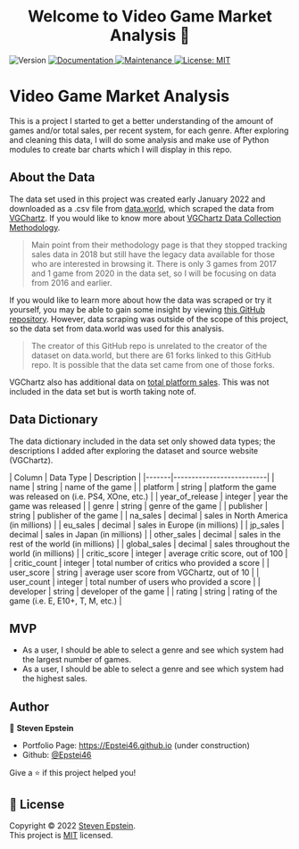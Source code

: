 <h1 align="center">Welcome to Video Game Market Analysis 👋</h1>
<p>
  <img alt="Version" src="https://img.shields.io/badge/version-1.0.0-blue.svg?cacheSeconds=2592000" />
  <a href="https://github.com/Epstei46/specialization-capstone-project#readme" target="_blank">
    <img alt="Documentation" src="https://img.shields.io/badge/documentation-yes-brightgreen.svg" />
  </a>
  <a href="https://github.com/Epstei46/specialization-capstone-project/graphs/commit-activity" target="_blank">
    <img alt="Maintenance" src="https://img.shields.io/badge/Maintained%3F-no%3F-yellow.svg" />
  </a>
  <a href="https://github.com/Epstei46/specialization-capstone-project/blob/main/LICENSE.md" target="_blank">
    <img alt="License: MIT" src="https://img.shields.io/badge/License-MIT-green.svg" />
    <!-- <img alt="License:MIT" src="https://img.shields.io/github/license/Epstei46/specialization-capstone-project" /> -->
  </a>
</p>

# Video Game Market Analysis

This is a project I started to get a better understanding of the amount of games and/or total sales, per recent system, for each genre. After exploring and cleaning this data, I will do some analysis and make use of Python modules to create bar charts which I will display in this repo.

## About the Data

The data set used in this project was created early January 2022 and downloaded as a .csv file from [data.world](https://data.world/sumitrock/video/), which scraped the data from [VGChartz](https://www.vgchartz.com/gamedb/). If you would like to know more about [VGChartz Data Collection Methodology](https://www.vgchartz.com/methodology.php).
> Main point from their methodology page is that they stopped tracking sales data in 2018 but still have the legacy data available for those who are interested in browsing it. There is only 3 games from 2017 and 1 game from 2020 in the data set, so I will be focusing on data from 2016 and earlier.

If you would like to learn more about how the data was scraped or try it yourself, you may be able to gain some insight by viewing [this GitHub repository](https://github.com/ashaheedq/vgchartzScrape). However, data scraping was outside of the scope of this project, so the data set from data.world was used for this analysis.
> The creator of this GitHub repo is unrelated to the creator of the dataset on data.world, but there are 61 forks linked to this GitHub repo. It is possible that the data set came from one of those forks.

VGChartz also has additional data on [total platform sales](https://www.vgchartz.com/analysis/platform_totals/). This was not included in the data set but is worth taking note of.

## Data Dictionary

The data dictionary included in the data set only showed data types; the descriptions I added after exploring the dataset and source website (VGChartz).

| Column | Data Type | Description |
|-------|--------------------------|
| name | string | name of the game |
| platform | string | platform  the game was released on (i.e. PS4, XOne, etc.) |
| year_of_release | integer | year the game was released |
| genre | string | genre of the game |
| publisher | string | publisher of the game |
| na_sales | decimal | sales in North America (in millions) |
| eu_sales | decimal | sales in Europe (in millions) |
| jp_sales | decimal | sales in Japan (in millions) |
| other_sales | decimal | sales in the rest of the world (in millions) |
| global_sales | decimal | sales throughout the world (in millions) |
| critic_score | integer | average critic score, out of 100 |
| critic_count | integer | total number of critics who provided a score |
| user_score | string | average user score from VGChartz, out of 10 |
| user_count | integer | total number of users who provided a score |
| developer | string | developer of the game |
| rating | string | rating of the game (i.e. E, E10+, T, M, etc.) |

## MVP

* As a user, I should be able to select a genre and see which system had the largest number of games.
* As a user, I should be able to select a genre and see which system had the highest sales.

<!-- ## Additional Features -->

<!-- * Along with the title of show/movie, added an input field to the form for an optional comment.
* Changed pixel width/height to view width/height to look better on mobile.
* Made the title of this project a header that stays at the top of the browser while scrolling.
* Created a sidebar image for some extra flair. -->

<!-- ## Challenge
I wanted to be able to go from local testing to Heroku deployment without needing to modify the code every time I went from one to the other. My original solution I came up with after doing some research was to set the baseURL object in the client folder equal to window.location.origin instead of having the URL in my code. I later changed that to use window.location.origin to see if it includes Heroku, and depending on the truthiness of that function, use the production or development URL. -->

<!-- ### 🏠 [Homepage](https://github.com/Epstei46/foundations-capstone-project#readme) -->
<!-- ### ✨ [Demo](https://drive.google.com/file/d/1iO7s3PV4oqWdbjrgjKnLjg7WsC1JBi03/view) -->

<!-- ![Deployed Screenshot](watch-list-ss.png?raw=true "Deployed Screenshot") -->

<!-- ## Install & Setup

```sh
npm install
```
* In the root folder, create a .env file, type in SERVER_PORT=4242 to match with client/main.js line 6 -->

<!-- ## Usage

```sh
npm run start
``` -->

## Author

👤 **Steven Epstein**

* Portfolio Page: https://Epstei46.github.io (under construction)
* Github: [@Epstei46](https://github.com/Epstei46)
<!-- * LinkedIn: [@TBA](https://linkedin.com/in/TBA) -->

<!-- ## Show your support -->

Give a ⭐️ if this project helped you!

## 📝 License

Copyright © 2022 [Steven Epstein](https://github.com/Epstei46).<br />
This project is [MIT](https://github.com/Epstei46/specialization-capstone-project/blob/main/LICENSE.md) licensed.